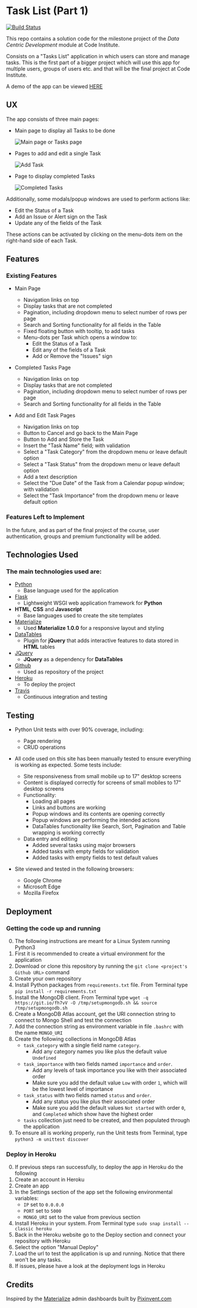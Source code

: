 
# Task List (Part 1)

[![Build Status](https://travis-ci.com/josep-pujol/learning_dcd-workforce-management.svg?token=mpvYNnPLPqbCpUvpUExD&branch=master)](https://travis-ci.com/josep-pujol/learning_dcd-workforce-management)

This repo contains a solution code for the milestone project of the *Data Centric Development* module at Code Institute.

Consists on a "Tasks List" application in which users can store and manage tasks. This is the first part of a bigger project which will use this app for multiple users, groups of users etc. and that will be the final project at Code Institute.

A demo of the app can be viewed [HERE](https://dcd-task-list.herokuapp.com//)




## UX

The app consists of three main pages: 

- Main page to display all Tasks to be done

    ![Main page or Tasks page](https://github.com/josep-pujol/learning_dcd-task-list/blob/master/wireframes/tasks_mockup.png)

- Pages to add and edit a single Task

    ![Add Task](https://github.com/josep-pujol/learning_dcd-task-list/blob/master/wireframes/add_task_mockup.png)

- Page to display completed Tasks

    ![Completed Tasks](https://github.com/josep-pujol/learning_dcd-task-list/blob/master/wireframes/completed_tasks_mockup.png)


Additionally, some modals/popup windows are used to perform actions like:
- Edit the Status of a Task
- Add an Issue or Alert sign on the Task
- Update any of the fields of the Task

These actions can be activated by clicking on the menu-dots item on the right-hand side of each Task.




## Features

### Existing Features

- Main Page
    - Navigation links on top
    - Display tasks that are not completed
    - Pagination, including dropdown menu to select number of rows per page
    - Search and Sorting functionality for all fields in the Table
    - Fixed floating button with tooltip, to add tasks
    - Menu-dots per Task which opens a window to:
        - Edit the Status of a Task
        - Edit any of the fields of a Task
        - Add or Remove the "Issues" sign

- Completed Tasks Page
    - Navigation links on top
    - Display tasks that are not completed
    - Pagination, including dropdown menu to select number of rows per page
    - Search and Sorting functionality for all fields in the Table
    
- Add and Edit Task Pages
    - Navigation links on top
    - Button to Cancel and go back to the Main Page
    - Button to Add and Store the Task
    - Insert the "Task Name" field; with validation
    - Select a "Task Category" from the dropdown menu or leave default option
    - Select a "Task Status" from the dropdown menu or leave default option
    - Add a text description
    - Select the "Due Date" of the Task from a Calendar popup window; with validation
    - Select the "Task Importance" from the dropdown menu or leave default option 



### Features Left to Implement
In the future, and as part of the final project of the course, user authentication, groups and premium functionality will be added.




## Technologies Used

### The main technologies used are:

- [Python](https://www.python.org/)
    - Base language used for the application
- [Flask](https://palletsprojects.com/p/flask/)
    - Lightweight WSGI web application framework for **Python**
- **HTML**, **CSS** and **Javascript**
    - Base languages used to create the site templates
- [Materialize](https://materializecss.com)
    - Used **Materialize 1.0.0** for a responsive layout and styling
- [DataTables](https://datatables.net)
    - Plugin for **jQuery** that adds interactive features to data stored in **HTML** tables
- [JQuery](https://jquery.com)
    - **JQuery** as a dependency for **DataTables**
- [Github](https://github.com)
    - Used as repository of the project 
- [Heroku](https://heroku.com)
    - To deploy the project
- [Travis](https://travis-ci.org/)
    - Continuous integration and testing




## Testing
- Python Unit tests with over 90% coverage, including:
    - Page rendering
    - CRUD operations
   
- All code used on this site has been manually tested to ensure everything is working as expected. Some tests include:
    - Site responsiveness from small mobile up to 17" desktop screens
    - Content is displayed correctly for screens of small mobiles to 17" desktop screens
    - Functionality:
        - Loading all pages
        - Links and buttons are working
        - Popup windows and its contents are opening correctly
        - Popup windows are performing the intended actions
        - DataTables functionality like Search, Sort, Pagination and Table wrapping is working correctly
    - Data entry and editing
        - Added several tasks using major browsers
        - Added tasks with empty fields for validation
        - Added tasks with empty fields to test default values
- Site viewed and tested in the following browsers:
  - Google Chrome
  - Microsoft Edge
  - Mozilla Firefox




## Deployment
 
### Getting the code up and running
0. The following instructions are meant for a Linux System running Python3
1. First it is recommended to create a virtual environment for the application
2. Download or clone this repository by running the ```git clone <project's Github URL>``` command
3. Create your own repository
4. Install Python packages from ```requirements.txt``` file. From Terminal type ```pip install -r requirements.txt```
5. Install the MongoDB client. From Terminal type ```wget -q https://git.io/fh7vV -O /tmp/setupmongodb.sh && source /tmp/setupmongodb.sh```
6. Create a MongoDB Atlas account, get the URI connection string to connect to Mongo Shell and test the connection
7. Add the connection string as environment variable in file ```.bashrc``` with the name ```MONGO_URI```
8. Create the following collections in MongoDB Atlas
    - ```task_category``` with a single field name ```category```. 
        - Add any category names you like plus the default value ```Undefined```
    - ```task_importance``` with two fields named ```importance``` and ```order```. 
        - Add any levels of task importance you like with their associated order 
        - Make sure you add the default value ```Low``` with order ```1```, which will be the lowest level of importance
    - ```task_status``` with two fields named ```status``` and ```order```. 
        - Add any status you like plus their associated order
        - Make sure you add the default values ```Not started``` with order ```0```, and ```Completed``` which show have the highest order
    - ```tasks``` collection just need to be created, and then populated through the application
9. To ensure all is working properly, run the Unit tests from Terminal, type ```python3 -m unittest discover```



### Deploy in Heroku
0. If previous steps ran successfully, to deploy the app in Heroku do the following
1. Create an account in Heroku
2. Create an app
3. In the Settings section of the app set the following environmental variables:
    - ```IP``` set to ```0.0.0.0```
    - ```PORT``` set to ```5000```
    - ```MONGO_URI``` set to the value from previous section
4. Install Heroku in your system. From Terminal type ```sudo snap install --classic heroku```
4. Back in the Heroku website go to the Deploy section and connect your repository with Heroku
5. Select the option "Manual Deploy"
6. Load the url to test the application is up and running. Notice that there won't be any tasks.
7. If issues, please have a look at the deployment logs in Heroku




## Credits
Inspired by the [Materialize](https://materializecss.com) admin dashboards built by [Pixinvent.com](https://pixinvent.com/materialize-material-design-admin-template/html/ltr/vertical-modern-menu-template/)


